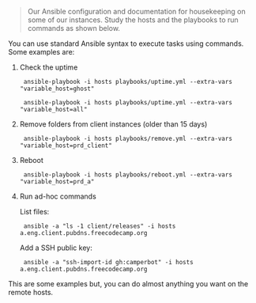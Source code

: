 > Our Ansible configuration and documentation for housekeeping on some of our
> instances. Study the hosts and the playbooks to run commands as shown below.

You can use standard Ansible syntax to execute tasks using commands. Some
examples are:

1. Check the uptime

   ```console
    ansible-playbook -i hosts playbooks/uptime.yml --extra-vars "variable_host=ghost"
   ```

   ```console
    ansible-playbook -i hosts playbooks/uptime.yml --extra-vars "variable_host=all"
   ```

2. Remove folders from client instances (older than 15 days)

   ```console
    ansible-playbook -i hosts playbooks/remove.yml --extra-vars "variable_host=prd_client"
   ```

3. Reboot

   ```console
    ansible-playbook -i hosts playbooks/reboot.yml --extra-vars "variable_host=prd_a"
   ```

4. Run ad-hoc commands

   List files:

   ```console
    ansible -a "ls -1 client/releases" -i hosts a.eng.client.pubdns.freecodecamp.org
   ```

   Add a SSH public key:

   ```console
    ansible -a "ssh-import-id gh:camperbot" -i hosts a.eng.client.pubdns.freecodecamp.org
   ```

This are some examples but, you can do almost anything you want on the remote
hosts.
